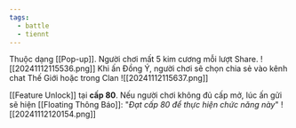 ```yaml
---
tags:
  - battle
  - tiennt
---
```

Thuộc dạng [[Pop-up]]. 
Người chơi mất 5 kim cương mỗi lượt Share.
![[20241112115536.png]]
Khi ấn Đồng Ý, người chơi sẽ chọn chia sẻ vào kênh chat Thế Giới hoặc trong Clan
![[20241112115637.png]]

[[Feature Unlock]] tại **cấp 80**.
Nếu người chơi không đủ cấp mở, lúc ấn gửi sẽ hiện [[Floating Thông Báo]]: "*Đạt cấp 80 để thực hiện chức năng này*"
![[20241112120154.png]]